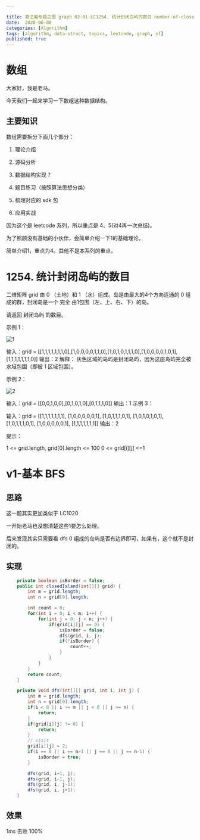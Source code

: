 ```yaml
---

title: 算法篇专题之图 graph 02-01-LC1254. 统计封闭岛屿的数目 number-of-closed-islands
date:  2020-06-08
categories: [Algorithm]
tags: [algorithm, data-struct, topics, leetcode, graph, sf]
published: true
---
```



# 数组

大家好，我是老马。

今天我们一起来学习一下数组这种数据结构。

## 主要知识

数组需要拆分下面几个部分：

1. 理论介绍

2. 源码分析

3. 数据结构实现？

4. 题目练习（按照算法思想分类）

5. 梳理对应的 sdk 包

6. 应用实战

因为这个是 leetcode 系列，所以重点是 4、5(对4再一次总结)。

为了照顾没有基础的小伙伴，会简单介绍一下1的基础理论。

简单介绍1，重点为4。其他不是本系列的重点。

# 1254. 统计封闭岛屿的数目

二维矩阵 grid 由 0 （土地）和 1 （水）组成。岛是由最大的4个方向连通的 0 组成的群，封闭岛是一个 完全 由1包围（左、上、右、下）的岛。

请返回 封闭岛屿 的数目。

示例 1：

![1](https://assets.leetcode.com/uploads/2019/10/31/sample_3_1610.png)

输入：grid = [[1,1,1,1,1,1,1,0],[1,0,0,0,0,1,1,0],[1,0,1,0,1,1,1,0],[1,0,0,0,0,1,0,1],[1,1,1,1,1,1,1,0]]
输出：2
解释：
灰色区域的岛屿是封闭岛屿，因为这座岛屿完全被水域包围（即被 1 区域包围）。

示例 2：

![2](https://assets.leetcode-cn.com/aliyun-lc-upload/uploads/2019/11/07/sample_4_1610.png)

输入：grid = [[0,0,1,0,0],[0,1,0,1,0],[0,1,1,1,0]]
输出：1
示例 3：

输入：grid = [[1,1,1,1,1,1,1],
             [1,0,0,0,0,0,1],
             [1,0,1,1,1,0,1],
             [1,0,1,0,1,0,1],
             [1,0,1,1,1,0,1],
             [1,0,0,0,0,0,1],
             [1,1,1,1,1,1,1]]
输出：2
 

提示：

1 <= grid.length, grid[0].length <= 100
0 <= grid[i][j] <=1

# v1-基本 BFS

## 思路

这一题其实更加类似于 LC1020

一开始老马也没想清楚这些1要怎么处理。

后来发现其实只需要看 dfs 0 组成的岛屿是否有边界即可，如果有，这个就不是封闭的。

## 实现

```java
    private boolean isBorder = false;
    public int closedIsland(int[][] grid) {
        int m = grid.length;
        int n = grid[0].length;

        int count = 0;
        for(int i = 0; i < m; i++) {
            for(int j = 0; j < n; j++) {
                if(grid[i][j] == 0) {
                    isBorder = false;
                    dfs(grid, i, j);
                    if(!isBorder) {
                        count++;
                    }
                }
            }
        }
        return count;
    }

    private void dfs(int[][] grid, int i, int j) {
        int m = grid.length;
        int n = grid[0].length;
        if(i < 0 || i >= m || j < 0 || j >= n) {
            return;
        }
        if(grid[i][j] != 0) {
            return;
        }
        // visit
        grid[i][j] = 2;
        if(i == 0 || i == m-1 || j == 0 || j == n-1) {
            isBorder = true;
        }

        dfs(grid, i+1, j);
        dfs(grid, i-1, j);
        dfs(grid, i, j-1);
        dfs(grid, i, j+1);
    }
```


## 效果

1ms 击败 100%

